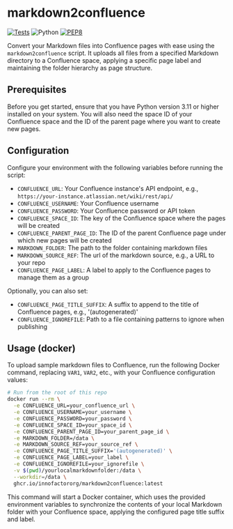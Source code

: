 # markdown2confluence

[![Tests](https://github.com/innofactororg/markdown2confluence/actions/workflows/test.yaml/badge.svg)](https://github.com/innofactororg/markdown2confluence/actions/workflows/test.yaml)
![Python](https://img.shields.io/badge/python-3.12-blue.svg)
[![PEP8](https://img.shields.io/badge/code%20style-pep8-orange.svg)](https://www.python.org/dev/peps/pep-0008/)

Convert your Markdown files into Confluence pages with ease using the `markdown2confluence` script. It uploads all files from a specified Markdown directory to a Confluence space, applying a specific page label and maintaining the folder hierarchy as page structure.

## Prerequisites

Before you get started, ensure that you have Python version 3.11 or higher installed on your system. You will also need the space ID of your Confluence space and the ID of the parent page where you want to create new pages.

## Configuration

Configure your environment with the following variables before running the script:

- `CONFLUENCE_URL`: Your Confluence instance's API endpoint, e.g., `https://your-instance.atlassian.net/wiki/rest/api/`
- `CONFLUENCE_USERNAME`: Your Confluence username
- `CONFLUENCE_PASSWORD`: Your Confluence password or API token
- `CONFLUENCE_SPACE_ID`: The key of the Confluence space where the pages will be created
- `CONFLUENCE_PARENT_PAGE_ID`: The ID of the parent Confluence page under which new pages will be created
- `MARKDOWN_FOLDER`: The path to the folder containing markdown files
- `MARKDOWN_SOURCE_REF`: The url of the markdown source, e.g., a URL to your repo
- `CONFLUENCE_PAGE_LABEL`: A label to apply to the Confluence pages to manage them as a group

Optionally, you can also set:
- `CONFLUENCE_PAGE_TITLE_SUFFIX`: A suffix to append to the title of Confluence pages, e.g., '(autogenerated)'
- `CONFLUENCE_IGNOREFILE`: Path to a file containing patterns to ignore when publishing

## Usage (docker)

To upload sample markdown files to Confluence, run the following Docker command, replacing `VAR1`, `VAR2`, etc., with your Confluence configuration values:


```bash
# Run from the root of this repo
docker run --rm \
  -e CONFLUENCE_URL=your_confluence_url \
  -e CONFLUENCE_USERNAME=your_username \
  -e CONFLUENCE_PASSWORD=your_password \
  -e CONFLUENCE_SPACE_ID=your_space_id \
  -e CONFLUENCE_PARENT_PAGE_ID=your_parent_page_id \
  -e MARKDOWN_FOLDER=/data \
  -e MARKDOWN_SOURCE_REF=your_source_ref \
  -e CONFLUENCE_PAGE_TITLE_SUFFIX='(autogenerated)' \
  -e CONFLUENCE_PAGE_LABEL=your_label \
  -e CONFLUENCE_IGNOREFILE=your_ignorefile \
  -v $(pwd)/yourlocalmarkdownfolder:/data \
  --workdir=/data \
  ghcr.io/innofactororg/markdown2confluence:latest
```

This command will start a Docker container, which uses the provided environment variables to synchronize the contents of your local Markdown folder with your Confluence space, applying the configured page title suffix and label.
